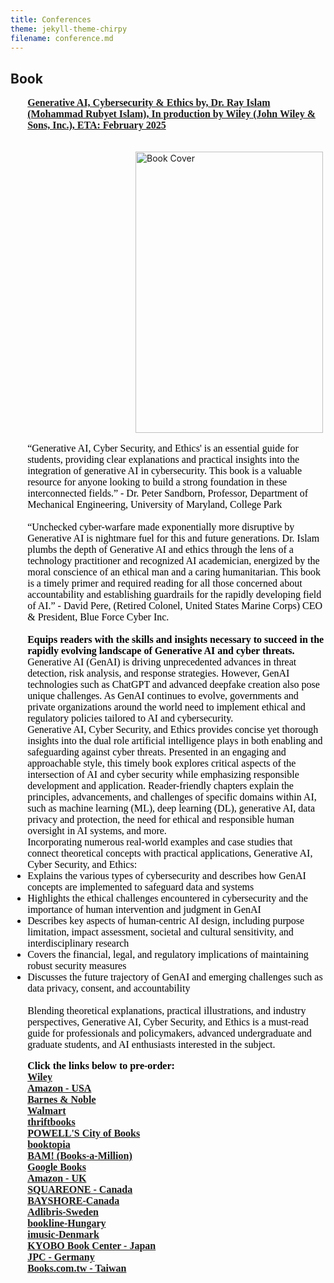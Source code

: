 ```yaml
---
title: Conferences
theme: jekyll-theme-chirpy
filename: conference.md
--- 
```


## Book
<ul style="color: black; font-family: 'Futura', serif; font-size: 16px;">
<b> <a href="https://www.amazon.com/-/es/Mohammad-Rubyet-Islam/dp/1394279264"> Generative AI, Cybersecurity & Ethics by, Dr. Ray Islam (Mohammad Rubyet Islam), In production by Wiley (John Wiley & Sons, Inc.), ETA: February 2025</a> </b>
</ul>

<br><img src="https://github.com/user-attachments/assets/bdddb985-46bf-4fce-995b-e0bbb86c779f" alt="Book Cover" width="300" height="450" style="margin-left: 200px;">

<ul style="color: black; font-family: 'Futura', serif; font-size: 16px;">
“Generative AI, Cyber Security, and Ethics' is an essential guide for students, providing clear explanations and practical insights into the integration of generative AI in cybersecurity. This book is a valuable resource for anyone looking to build a strong foundation in these interconnected fields.”
- Dr. Peter Sandborn, Professor, Department of Mechanical Engineering, University of Maryland, College Park
<br>
<br>
“Unchecked cyber-warfare made exponentially more disruptive by Generative AI is nightmare fuel for this and future generations. Dr. Islam plumbs the depth of Generative AI and ethics through the lens of a technology practitioner and recognized AI academician, energized by the moral conscience of an ethical man and a caring humanitarian. This book is a timely primer and required reading for all those concerned about accountability and establishing guardrails for the rapidly developing field of AI.”
- David Pere, (Retired Colonel, United States Marine Corps) CEO & President, Blue Force Cyber Inc.
<br>
  <br>
<b>Equips readers with the skills and insights necessary to succeed in the rapidly evolving landscape of Generative AI and cyber threats.</b>
<br>
Generative AI (GenAI) is driving unprecedented advances in threat detection, risk analysis, and response strategies. However, GenAI technologies such as ChatGPT and advanced deepfake creation also pose unique challenges. As GenAI continues to evolve, governments and private organizations around the world need to implement ethical and regulatory policies tailored to AI and cybersecurity.
<br>
Generative AI, Cyber Security, and Ethics provides concise yet thorough insights into the dual role artificial intelligence plays in both enabling and safeguarding against cyber threats. Presented in an engaging and approachable style, this timely book explores critical aspects of the intersection of AI and cyber security while emphasizing responsible development and application. Reader-friendly chapters explain the principles, advancements, and challenges of specific domains within AI, such as machine learning (ML), deep learning (DL), generative AI, data privacy and protection, the need for ethical and responsible human oversight in AI systems, and more.
<br>
Incorporating numerous real-world examples and case studies that connect theoretical concepts with practical applications, Generative AI, Cyber Security, and Ethics:
<br>
<li>Explains the various types of cybersecurity and describes how GenAI concepts are implemented to safeguard data and systems</li>
<li>Highlights the ethical challenges encountered in cybersecurity and the importance of human intervention and judgment in GenAI</li>
<li>Describes key aspects of human-centric AI design, including purpose limitation, impact assessment, societal and cultural sensitivity, and interdisciplinary research</li>
<li>Covers the financial, legal, and regulatory implications of maintaining robust security measures</li>
<li>Discusses the future trajectory of GenAI and emerging challenges such as data privacy, consent, and accountability</li>
<br>
Blending theoretical explanations, practical illustrations, and industry perspectives, Generative AI, Cyber Security, and Ethics is a must-read guide for professionals and policymakers, advanced undergraduate and graduate students, and AI enthusiasts interested in the subject.
</ul>

<ul style="color: black; font-family: 'Futura', serif; font-size: 16px;">
<b>Click the links below to pre-order:</b> <br>
<b>
<a href="https://www.wiley.com/en-us/Generative+AI%2C+Cybersecurity%2C+and+Ethics-p-9781394279265">Wiley</a> <br>
<a href="https://www.amazon.com/-/es/Mohammad-Rubyet-Islam/dp/1394279264">Amazon - USA</a> <br>
<a href="https://www.barnesandnoble.com/w/generative-ai-cybersecurity-and-ethics-mohammad-rubyet-islam/1145560161">Barnes & Noble</a><br>
<a href="https://www.walmart.com/ip/Generative-Ai-Cybersecurity-and-Ethics-Hardcover-9781394279265/5611129734?wmlspartner=wlpa&selectedSellerId=0&adid=222222222275611129734_148689117835_19950570663&wl0=&wl1=g&wl2=c&wl3=654444951729&wl4=pla-2072905014157&wl5=9008126&wl6=&wl7=&wl8=&wl9=pla&wl10=8175035&wl11=online&wl12=5611129734&veh=sem&gad_source=1&gclid=Cj0KCQjwzby1BhCQARIsAJ_0t5MpTzLZpX3HYziW0slNIxaKbmpr1BeDvhTAjfLZi053GMG66FnsVpwaAvZTEALw_wcB">Walmart</a><br>
<a href="https://www.thriftbooks.com/w/generative-ai-cybersecurity-and-ethics_mohammad-rubyet-islam/52953269/?srsltid=AfmBOoo9HRx8qCRBSVpOx-UMbBTGKBP4GEExsGbc9ivq88ggniYuKbZX#edition=71390965&idiq=64375017">thriftbooks</a><br>
<a href="https://www.powells.com/book/generative-ai-cybersecurity-and-ethics-9781394279265?srsltid=AfmBOopmOm7c_iJXvr9XNtWASWR8W1BzL7axcTLe7TTfby2iND-QXBrG">POWELL'S City of Books</a><br>
<a href="https://www.booktopia.com.au/generative-ai-cybersecurity-and-ethics-mohammad-rubyet-islam/book/9781394279265.html?srsltid=AfmBOop4z1lvodMY2eVFLERYlwula8T2QiXfn2b2vAC6YHbBz_85zlGq">booktopia</a><br>
<a href="https://www.booksamillion.com/search?filter=date%3Acoming_soon%7Cproduct_type%3Abooks%7Clanguage%3AENG%7Cbook_categories%3ACOM%7Cbook_categories%3ACOM-004;page=2&id=9192235193238">BAM! (Books-a-Million)</a><br>
<a href="https://books.google.com/books/about/Generative_AI_Cybersecurity_and_Ethics.html?id=P2iM0AEACAAJ">Google Books</a><br>
<a href="https://www.amazon.co.uk/Generative-Cybersecurity-Ethics-Mohammad-Rubyet/dp/1394279264">Amazon - UK</a> <br>
<a href="https://shopsquareone.com/shop/product/generative-ai-cybersecurity-and-ethics-by-mohammad-rubyet-islam-hardcover-indigo-chapters-indigobooks-67102a">SQUAREONE - Canada</a><br>
<a href="https://bayshoreshoppingcentre.com/whatsinstore/product/generative-ai-cybersecurity-and-ethics-by-mohammad-rubyet-islam-hardcover-indigo-chapters-coles-67102a">BAYSHORE-Canada</a><br>
<a href="https://www.adlibris.com/fi/sv/bok/generative-ai-cybersecurity-and-ethics-9781394279265">Adlibris-Sweden</a><br>
<a href="https://bookline.hu/product/home.action?_v=Islam_Mohammad_Rubyet_Generative_Ai_C&type=200&id=6645717">bookline-Hungary</a><br>
<a href="https://imusic.ca/other/9781394279265/2025-generative-ai-cybersecurity-and-ethics?srsltid=AfmBOoqV9kI00ZZbj01SrNeXRdnHLvlgfufxSr1ZLs1ysUHOyUB5rP3U">imusic-Denmark</a><br>
<a href="https://product.kyobobook.co.kr/detail/S000213270642">KYOBO Book Center - Japan</a><br>
<a href="https://www.jpc.de/jpcng/books/detail/-/art/mohammad-rubyet-islam-generative-ai-cybersecurity-and-ethics/hnum/11868304">JPC - Germany</a><br>
<a href="https://www.books.com.tw/products/F01a793309?loc=M_0007_068&srsltid=AfmBOopDLM0ddRDGJSf9rvWh2kS8zOtc9gcYq6Olp_BQyM3_bQyupbOV">Books.com.tw - Taiwan</a><br>
</b>

</ul>
